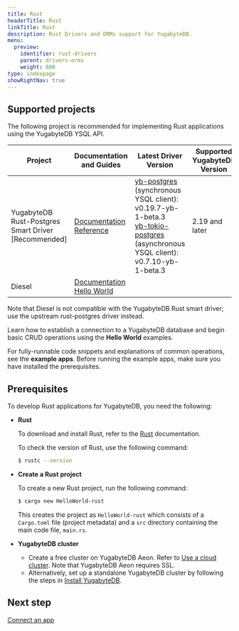 ```yaml
---
title: Rust
headerTitle: Rust
linkTitle: Rust
description: Rust Drivers and ORMs support for YugabyteDB.
menu:
  preview:
    identifier: rust-drivers
    parent: drivers-orms
    weight: 600
type: indexpage
showRightNav: true
---
```


## Supported projects

The following project is recommended for implementing Rust applications using the YugabyteDB YSQL API.

| Project | Documentation and Guides | Latest Driver Version | Supported YugabyteDB Version | Example Apps |
| ------- | ------------------------ | --------------------- | ---------------------------- | ------------ |
| YugabyteDB Rust-Postgres Smart Driver [Recommended] | [Documentation](yb-rust-postgres/)<br /> [Reference](rust-postgres-reference/) | [yb-postgres](https://crates.io/crates/yb-postgres) (synchronous YSQL client): v0.19.7-yb-1-beta.3 <br/> [yb-tokio-postgres](https://crates.io/crates/yb-tokio-postgres) (asynchronous YSQL client): v0.7.10-yb-1-beta.3 | 2.19 and later | |
| Diesel | [Documentation](diesel/) <br/> [Hello World](../orms/rust/ysql-diesel/) | | |[Diesel app](https://github.com/YugabyteDB-Samples/orm-examples/tree/master/rust/diesel) |

Note that Diesel is not compatible with the YugabyteDB Rust smart driver; use the upstream rust-postgres driver instead.

Learn how to establish a connection to a YugabyteDB database and begin basic CRUD operations using the **Hello World** examples.

For fully-runnable code snippets and explanations of common operations, see the **example apps**. Before running the example apps, make sure you have installed the prerequisites.

## Prerequisites

To develop Rust applications for YugabyteDB, you need the following:

- **Rust**

  To download and install Rust, refer to the [Rust](https://doc.rust-lang.org/cargo/getting-started/installation.html) documentation.

  To check the version of Rust, use the following command:

  ```sh
  $ rustc --version
  ```

- **Create a Rust project**

  To create a new Rust project, run the following command:

  ```sh
  $ cargo new HelloWorld-rust
  ```

  This creates the project as `HelloWorld-rust` which consists of a `Cargo.toml` file (project metadata) and a `src` directory containing the main code file, `main.rs`.

- **YugabyteDB cluster**

  - Create a free cluster on YugabyteDB Aeon. Refer to [Use a cloud cluster](/preview/tutorials/quick-start-yugabytedb-managed/). Note that YugabyteDB Aeon requires SSL.
  - Alternatively, set up a standalone YugabyteDB cluster by following the steps in [Install YugabyteDB](/preview/tutorials/quick-start/macos/).

## Next step

[Connect an app](yb-rust-postgres/)
